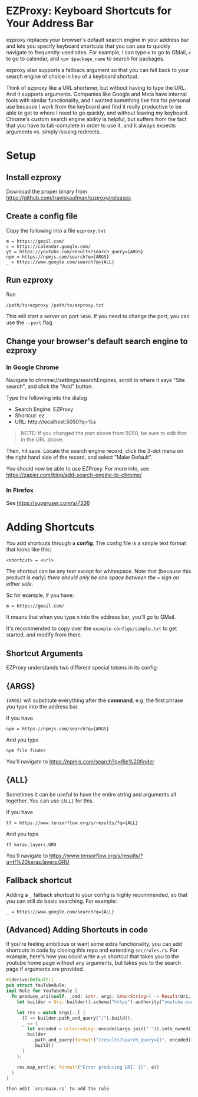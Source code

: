 # EZProxy: Keyboard Shortcuts for Your Address Bar

ezproxy replaces your browser's default search engine in your address bar and lets you specify
keyboard shortcuts that you can use to quickly navigate to frequently-used sites. For example,
I can type `m` to go to GMail, `c` to go to calendar, and `npm $package_name` to search for packages.

ezproxy also supports a fallback argument so that you can fall back to your search engine of choice in lieu
of a keyboard shortcut.

Think of ezproxy like a URL shortener, but without having to type the URL. And it supports arguments. Companies
like Google and Meta have internal tools with similar functionality, and I wanted something like this for personal
use because I work from the keyboard and find it really productive to be able to get to where I need to go quickly,
and without leaving my keyboard. Chrome's custom search engine ability is helpful, but suffers from the fact that you have to tab-complete in order to use it, and it always expects arguments vs. simply issuing redirects.

# Setup

## Install ezproxy

Download the proper binary from https://github.com/traviskaufman/ezproxy/releases

## Create a config file

Copy the following into a file `ezproxy.txt`

```
m = https://gmail.com/
c = https://calendar.google.com/
yt = https://youtube.com/results?search_query={ARGS}
npm = https://npmjs.com/search?q={ARGS}
_ = https://www.google.com/search?q={ALL}
```

## Run ezproxy

Run

```sh
/path/to/ezproxy /path/to/ezproxy.txt
```

This will start a server on port `5050`. If you need to change the port, you can use the `--port` flag.

## Change your browser's default search engine to ezproxy

### In Google Chrome

Navigate to chrome://settings/searchEngines, scroll to where it says "Site search", and click the "Add" button.

Type the following into the dialog

- Search Engine: EZProxy
- Shortcut: ez
- URL: http://localhost:5050?q=%s

> NOTE: If you changed the port above from 5050, be sure to edit that in the URL above.

Then, hit save. Locate the search engine record, click the 3-dot menu on the right hand side of the record,
and select "Make Default".

You should now be able to use EZProxy. For more info, see https://zapier.com/blog/add-search-engine-to-chrome/

### In Firefox

See https://superuser.com/a/7336

# Adding Shortcuts

You add shortcuts through a **config**. The config file is a simple text format that looks like this:

```
<shortcut> = <url>
```

The shortcut can be any text except for whitespace. Note that (because this product is early) _there should only be one space between the `=` sign on either side_.

So for example, if you have:

```
m = https://gmail.com/
```

It means that when you type `m` into the address bar, you'll go to GMail.

It's recommended to copy over the `example-configs/simple.txt` to get started, and modify from there.

## Shortcut Arguments

EZProxy understands two different special tokens in its config:

## {ARGS}

`{ARGS}` will substitute everything after the **command**, e.g. the first phrase you type into the address bar.

If you have

```
npm = https://npmjs.com/search?q={ARGS}
```

And you type

```
npm file finder
```

You'll navigate to https://npmjs.com/search?q=file%20finder

## {ALL}

Sometimes it can be useful to have the entire string and arguments all together. You can use `{ALL}` for this.

If you have

```
tf = https://www.tensorflow.org/s/results/?q={ALL}
```

And you type

```
tf keras.layers.GRU
```

You'll navigate to https://www.tensorflow.org/s/results/?q=tf%20keras.layers.GRU

## Fallback shortcut

Adding a `_` fallback shortcut to your config is highly recommended, so that you can still do basic searching. For example:

```
_ = https://www.google.com/search?q={ALL}
```

## (Advanced) Adding Shortcuts in code

If you're feeling ambitious or want some extra functionality, you can add shortcuts in code by cloning this repo and
extending `src/rules.rs`. For example, here's how you could write a `yt` shortcut that takes you to the youtube home
page without any arguments, but takes you to the search page if arguments are provided.

```rs
#[derive(Default)]
pub struct YouTubeRule;
impl Rule for YouTubeRule {
  fn produce_uri(&self, _cmd: &str, args: &Vec<String>) -> Result<Uri, String> {
    let builder = Uri::builder().scheme("https").authority("youtube.com");

    let res = match args[..] {
      [] => builder.path_and_query("/").build(),
      _ => {
        let encoded = urlencoding::encode(&args.join(" ")).into_owned();
        builder
          .path_and_query(format!("/results?search_query={}", encoded))
          .build()
      }
    };

    res.map_err(|e| format!("Error producing URI: {}", e))
  }
}

then edit `src/main.rs` to add the rule
```
